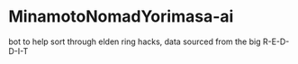 # MinamotoNomadYorimasa-ai
bot to help sort through elden ring hacks, data sourced from the big R-E-D-D-I-T 
